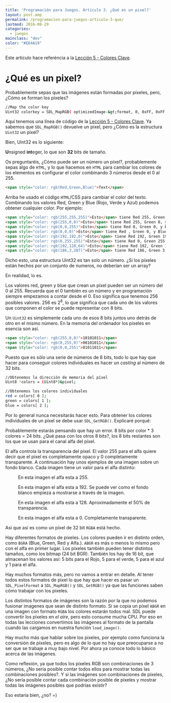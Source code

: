 ```yaml
---
title: 'Programación para Juegos. Artículo 3. ¿Qué es un pixel?'
layout: post.amp
permalink: /programacion-para-juegos-articulo-3-que/
lastmod: 2016-08-29
categories:
  - juegos
mainclass: "dev"
color: "#E64A19"
---
```


Este artículo hace referéncia a la [Lección 5 - Colores Clave][1].

<!--more-->

# ¿Qué es un pixel?

Probablemente sepas que las imágenes están formadas por píxeles, pero, ¿Cómo se forman los píxeles?

```bash
//Map the color key
Uint32 colorkey = SDL_MapRGB( optimizedImage-&gt;format, 0, 0xFF, 0xFF );
```

Aquí tenemos una línea de código de la [Lección 5 - Colores Clave][1]. Ya sabemos que `SDL_MapRGB()` devuelve un pixel, pero ¿Cómo es la estructura `Uint32` un píxel?

<!--more-->

Bien, Uint32 es lo siguiente:

<strong>U</strong>nsigned <strong>int</strong>eger, lo que son <strong>32</strong> bits de tamaño.

Os preguntaréis, ¿Cómo puede ser un número un píxel?, probablemente sepas algo de `HTML`, y lo que hacemos en `HTML` para cambiar los colores de los elementos es configurar el color combinando 3 números desde el 0 al 255.

```html
<span style="color: rgb(Red,Green,Blue)">Text</span>
```

Arriba he usado el código `HTML`/CSS para cambiar el color del texto. Combinando los valores Red, Green y Blue (Rojo, Verde y Azul) podemos obtener cualquier color. Por ejemplo:

```html
<span style="color: rgb(255,255,255)">Esto</span> tiene Red 255, Green 255, y Blue 255.
<span style="color: rgb(255,0,0)">Esto</span> tiene Red 255, Green 0, y Blue 0.
<span style="color: rgb(0,0,255)">Esto</span> tiene Red 0, Green 0, y Blue 255.
<span style="color: rgb(0,0,0)">Esto</span> tiene Red , Green 0, y Blue 0.
<span style="color: rgb(192,192,0)">Esto</span> tiene Red 192, Green 192, y Blue 0.
<span style="color: rgb(0,255,255)">Esto</span> tiene Red 0, Green 255, y Blue 255.
<span style="color: rgb(192,128,64)">Esto</span> tiene Red 192, Green 128, y Blue 64.
<span style="color: rgb(186,3,207)">Esto</span> tiene Red 186, Green 3, y Blue 207.
```

Dicho esto, una estructura Uint32 es tan solo un número. ¿Si los píxeles están hechos por un conjunto de numeros, no deberían ser un array?

En realidad, lo es.

Los valores red, green y blue que crean un píxel pueden ser un número del 0 al 255. Recuerda que el 0 también es un número y en programación siempre empezamos a contar desde el 0. Eso significa que tenemos 256 posíbles valores. 256 es 2<sup>8</sup>, lo que significa que cada uno de los valores que componen el color se puede representar con 8 bits.

Un `Uint32` es simplemente cada uno de esos 8 bits juntos uno detrás de otro en el mismo número. En la memoria del ordenador los píxeles en esencia son así.

```html
<span style="color: rgb(255,0,0)">10101011</span>
<span style="color: rgb(0,255,0)">00101011</span>
<span style="color: rgb(0,0,255)">01011011</span>
```

Puesto que es sólo una serie de números de 8 bits, todo lo que hay que hacer para conseguir colores individuales es hacer un _casting_ al número de 32 bits.

```bash
//Obtenemos la dirección de memoria del píxel
Uint8 *colors = (Uint8*)&pixel;

//Obtenemos los colores individuales
red = colors[ 0 ];
green = colors[ 1 ];
blue = colors[ 2 ];
```

Por lo general nunca necesitarás hacer esto. Para obtener los colores individuales de un píxel se debe usar `SDL_GetRGB()`. Explicaré porqué:

Probablemente estarás pensando que hay un error. 8 bits por color * 3 colores = 24 bits. ¿Qué pasa con los otros 8 bits?, los 8 bits restantes son los que se usan para el canal alfa del píxel.

El alfa controla la transparencia del píxel. El valor 255 para el alfa quiere decir que el píxel es completamente opaco y 0 completamente transparente. A continuación hay unos ejemplos de una imagen sobre un fondo blanco. Cada imagen tiene un valor para el alfa distinto:

<figure>
    <amp-img on="tap:lightbox1" role="button" tabindex="0" layout="responsive"  height="240" width="320" src="https://2.bp.blogspot.com/_IlK2pNFFgGM/TUK2lKrtn2I/AAAAAAAAASs/vVyJ2YkO3oY/s320/255.jpg"></amp-img>
    <figcaption>En esta imagen el alfa esta a 255.</figcaption>
</figure>

<figure>
  <amp-img on="tap:lightbox1" role="button" tabindex="0" layout="responsive"  height="240" width="320" src="https://1.bp.blogspot.com/_IlK2pNFFgGM/TUK2lEXQZAI/AAAAAAAAAS0/kyR_W-tWVo0/s320/192.jpg"></amp-img>
  <figcaption>En esta imagen el alfa esta a 192. Se puede ver como el fondo blanco empieza a mostrarse a través de la imagen.</figcaption>
</figure>

<figure>
  <amp-img on="tap:lightbox1" role="button" tabindex="0" layout="responsive"  height="240" width="320" src="https://2.bp.blogspot.com/_IlK2pNFFgGM/TUK2lWOQFWI/AAAAAAAAAS8/R3cn8kuccy0/s320/128.jpg"></amp-img>
  <figcaption>En esta imagen el alfa esta a 128. Aproximadamente el 50% de transparencia.</figcaption>
</figure>

<figure>
    <amp-img on="tap:lightbox1" role="button" tabindex="0" layout="responsive"  height="240" width="320" src="https://4.bp.blogspot.com/_IlK2pNFFgGM/TUK2luEZy5I/AAAAAAAAATE/pa2iI4pX_Pk/s320/0.jpg"></amp-img>
  <figcaption>En esta imagen el alfa esta a 0. Completamente transparente.</figcaption>
</figure>

Asi que así es como un píxel de 32 bit `RGBA` está hecho.

Hay diferentes formatos de píxeles. Los colores pueden ir en distinto orden, como `BGRA` (Blue, Green, Red y Alfa.). `ABGR` es más o menos lo mismo pero con el alfa en primer lugar. Los píxeles también pueden tener distintos tamaños, como los bitmap (24 bit BGR). También los hay de 16 bit, que almacenan los valores así: 5 bits para el Rojo, 5 para el verde, 5 para el azul y 1 para el alfa.

Hay muchos formatos más, pero no vamos a entrar en detalle. Al tener todos estos formatos de pixel lo que hay que hacer es pasar un `SDL_PixelFormat` a `SDL_MapRGB()` y `SDL_GetRGB()` ya que las funciones saben cómo trabajar con los píxeles.

Los distintos formatos de imágenes son la razón por la que no podemos fusionar imagenes que sean de distinto formato. Si se copia un píxel `ABGR` en una imagen con formato `RGBA` los colores estarán todos mal. SDL puede convertir los píxeles en _el aire_, pero esto consume mucha CPU. Por eso en todas las lecciones convertimos las imágenes al formato de la pantalla cuando las cargamos en nuestra función `load_image()`.

Hay mucho más que hablar sobre los píxeles, por ejemplo como funciona la conversión de píxeles, pero es algo de lo que no hay que preocuparse a no ser que se trabaje a muy bajo nivel. Por ahora ya conoce todo lo básico acerca de las imágenes.

Como reflexión, ya que todos los píxeles RGB son combinaciones de 3 números, ¿No sería posible contar todos ellos para mostrar todas las combinaciones posibles?. Y si las imágenes son combinaciones de píxeles, ¿No sería posible contar cada combinación posible de píxeles y mostrar todas las imágenes posibles que podrías existir?

Eso estaria bien, ¿no? =)

 [1]: https://elbauldelprogramador.com/programacion-para-juegos-leccion-5/
